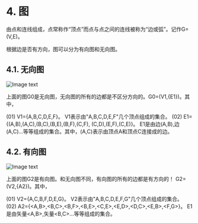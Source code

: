 # 4. 图

由点和连线组成，点常称作“顶点”而点与点之间的连线被称为“边或弧”。记作G=(V,E)。

根据边是否有方向，图可以分为有向图和无向图。

## 4.1. 无向图

![Image text](https://github.com/billreus/Konwledge/blob/master/picture/tu4.1.jpg)

上面的图G0是无向图，无向图的所有的边都是不区分方向的。G0=(V1,{E1})。其中，

(01) V1={A,B,C,D,E,F}。 V1表示由"A,B,C,D,E,F"几个顶点组成的集合。 
(02) E1={(A,B),(A,C),(B,C),(B,E),(B,F),(C,F), (C,D),(E,F),(C,E)}。 E1是由边(A,B),边(A,C)...等等组成的集合。其中，(A,C)表示由顶点A和顶点C连接成的边。

## 4.2. 有向图

![Image text](https://github.com/billreus/Konwledge/blob/master/picture/tu4.102.jpg)

上面的图G2是有向图。和无向图不同，有向图的所有的边都是有方向的！ G2=(V2,{A2})。其中，

(01) V2={A,C,B,F,D,E,G}。 V2表示由"A,B,C,D,E,F,G"几个顶点组成的集合。 
(02) A2={<A,B>,<B,C>,<B,F>,<B,E>,<C,E>,<E,D>,<D,C>,<E,B>,<F,G>}。 E1是由矢量<A,B>,矢量<B,C>...等等组成的集合。